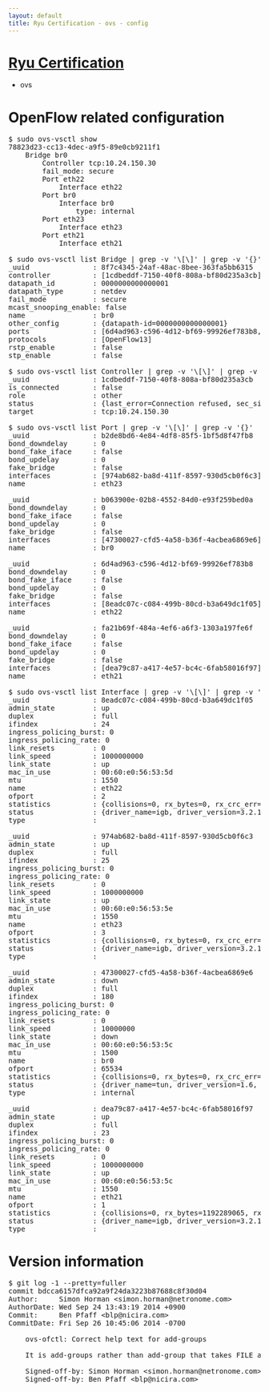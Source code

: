 ```yaml
---
layout: default
title: Ryu Certification - ovs - config
---
```

# [Ryu Certification](http://osrg.github.io/ryu/certification.html)
* ovs 

# OpenFlow related configuration
<pre>
$ sudo ovs-vsctl show
78823d23-cc13-4dec-a9f5-89e0cb9211f1
    Bridge br0
        Controller tcp:10.24.150.30
        fail_mode: secure
        Port eth22
            Interface eth22
        Port br0
            Interface br0
                type: internal
        Port eth23
            Interface eth23
        Port eth21
            Interface eth21

$ sudo ovs-vsctl list Bridge | grep -v '\[\]' | grep -v '{}'
_uuid               : 8f7c4345-24af-48ac-8bee-363fa5bb6315
controller          : [1cdbeddf-7150-40f8-808a-bf80d235a3cb]
datapath_id         : 0000000000000001
datapath_type       : netdev
fail_mode           : secure
mcast_snooping_enable: false
name                : br0
other_config        : {datapath-id=0000000000000001}
ports               : [6d4ad963-c596-4d12-bf69-99926ef783b8, b063900e-02b8-4552-84d0-e93f259bed0a, b2de8bd6-4e84-4df8-85f5-1bf5d8f47fb8, fa21b69f-484a-4ef6-a6f3-1303a197fe6f]
protocols           : [OpenFlow13]
rstp_enable         : false
stp_enable          : false

$ sudo ovs-vsctl list Controller | grep -v '\[\]' | grep -v '{}'
_uuid               : 1cdbeddf-7150-40f8-808a-bf80d235a3cb
is_connected        : false
role                : other
status              : {last_error=Connection refused, sec_since_connect=666, sec_since_disconnect=4, state=BACKOFF}
target              : tcp:10.24.150.30

$ sudo ovs-vsctl list Port | grep -v '\[\]' | grep -v '{}'
_uuid               : b2de8bd6-4e84-4df8-85f5-1bf5d8f47fb8
bond_downdelay      : 0
bond_fake_iface     : false
bond_updelay        : 0
fake_bridge         : false
interfaces          : [974ab682-ba8d-411f-8597-930d5cb0f6c3]
name                : eth23

_uuid               : b063900e-02b8-4552-84d0-e93f259bed0a
bond_downdelay      : 0
bond_fake_iface     : false
bond_updelay        : 0
fake_bridge         : false
interfaces          : [47300027-cfd5-4a58-b36f-4acbea6869e6]
name                : br0

_uuid               : 6d4ad963-c596-4d12-bf69-99926ef783b8
bond_downdelay      : 0
bond_fake_iface     : false
bond_updelay        : 0
fake_bridge         : false
interfaces          : [8eadc07c-c084-499b-80cd-b3a649dc1f05]
name                : eth22

_uuid               : fa21b69f-484a-4ef6-a6f3-1303a197fe6f
bond_downdelay      : 0
bond_fake_iface     : false
bond_updelay        : 0
fake_bridge         : false
interfaces          : [dea79c87-a417-4e57-bc4c-6fab58016f97]
name                : eth21

$ sudo ovs-vsctl list Interface | grep -v '\[\]' | grep -v '{}'
_uuid               : 8eadc07c-c084-499b-80cd-b3a649dc1f05
admin_state         : up
duplex              : full
ifindex             : 24
ingress_policing_burst: 0
ingress_policing_rate: 0
link_resets         : 0
link_speed          : 1000000000
link_state          : up
mac_in_use          : 00:60:e0:56:53:5d
mtu                 : 1550
name                : eth22
ofport              : 2
statistics          : {collisions=0, rx_bytes=0, rx_crc_err=0, rx_dropped=0, rx_errors=0, rx_frame_err=0, rx_over_err=0, rx_packets=0, tx_bytes=2728845362, tx_dropped=0, tx_errors=0, tx_packets=47657477}
status              : {driver_name=igb, driver_version=3.2.10-k, firmware_version=2.10-9}
type                : 

_uuid               : 974ab682-ba8d-411f-8597-930d5cb0f6c3
admin_state         : up
duplex              : full
ifindex             : 25
ingress_policing_burst: 0
ingress_policing_rate: 0
link_resets         : 0
link_speed          : 1000000000
link_state          : up
mac_in_use          : 00:60:e0:56:53:5e
mtu                 : 1550
name                : eth23
ofport              : 3
statistics          : {collisions=0, rx_bytes=0, rx_crc_err=0, rx_dropped=0, rx_errors=0, rx_frame_err=0, rx_over_err=0, rx_packets=0, tx_bytes=3203288204, tx_dropped=0, tx_errors=0, tx_packets=4998837}
status              : {driver_name=igb, driver_version=3.2.10-k, firmware_version=2.10-9}
type                : 

_uuid               : 47300027-cfd5-4a58-b36f-4acbea6869e6
admin_state         : down
duplex              : full
ifindex             : 180
ingress_policing_burst: 0
ingress_policing_rate: 0
link_resets         : 0
link_speed          : 10000000
link_state          : down
mac_in_use          : 00:60:e0:56:53:5c
mtu                 : 1500
name                : br0
ofport              : 65534
statistics          : {collisions=0, rx_bytes=0, rx_crc_err=0, rx_dropped=0, rx_errors=0, rx_frame_err=0, rx_over_err=0, rx_packets=0, tx_bytes=0, tx_dropped=0, tx_errors=0, tx_packets=0}
status              : {driver_name=tun, driver_version=1.6, firmware_version=N/A}
type                : internal

_uuid               : dea79c87-a417-4e57-bc4c-6fab58016f97
admin_state         : up
duplex              : full
ifindex             : 23
ingress_policing_burst: 0
ingress_policing_rate: 0
link_resets         : 0
link_speed          : 1000000000
link_state          : up
mac_in_use          : 00:60:e0:56:53:5c
mtu                 : 1550
name                : eth21
ofport              : 1
statistics          : {collisions=0, rx_bytes=1192289065, rx_crc_err=0, rx_dropped=0, rx_errors=0, rx_frame_err=0, rx_over_err=0, rx_packets=75296739, tx_bytes=0, tx_dropped=0, tx_errors=0, tx_packets=0}
status              : {driver_name=igb, driver_version=3.2.10-k, firmware_version=2.10-9}
type                : 
</pre>

# Version information
<pre>
$ git log -1 --pretty=fuller
commit bdcca6157dfca92a9f24da3223b87688c8f30d04
Author:     Simon Horman &lt;simon.horman@netronome.com&gt;
AuthorDate: Wed Sep 24 13:43:19 2014 +0900
Commit:     Ben Pfaff &lt;blp@nicira.com&gt;
CommitDate: Fri Sep 26 10:45:06 2014 -0700

    ovs-ofctl: Correct help text for add-groups
    
    It is add-groups rather than add-group that takes FILE as an argument.
    
    Signed-off-by: Simon Horman &lt;simon.horman@netronome.com&gt;
    Signed-off-by: Ben Pfaff &lt;blp@nicira.com&gt;
</pre>
